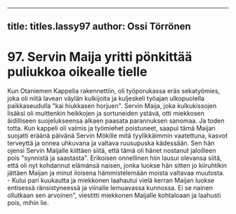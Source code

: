 
---

title: titles.lassy97
author: Ossi Törrönen
---


    
# 97. Servin Maija yritti pönkittää puliukkoa oikealle tielle
Kun Otaniemen Kappelia rakennettiin, oli työporukassa eräs sekatyömies, joka oli niitä lavean väylän 
kulkijoita ja kuljeskeli työajan ulkopuolella paikkaseudulla "kai hiukkasen horjuen". Servin Maija, joka 
kulkukissojen lisäksi oli muittenkin heikkojen ja sortuneiden ystävä, otti miekkosen äidilliseen 
suojelukseensa alkaen paasata parannuksen sanomaa. Ja toden totta. Kun kappeli oli valmis ja 
työmiehet poistuneet, saapui tämä Maijan suojatti eräänä päivänä Servin Mökille mitä tyylikkäimmin 
vaatettuna, kasvot terveyttä ja onnea uhkuvana ja valtava ruusupuska kädessään. Sen hän ojensi Servin 
Maijalle kiittäen siitä, että tämä oli hänet nostanut jaloilleen pois "synnistä ja saastasta". Erikoisen 
onnellinen hiin lausui olevansa siitä, että oli nyt kohdannut elämänsä naisen, jonka luokse hän sitten jo 
kiiruhtikin jättäen Maijan ja minut iloisena hämmistelemään moista valtavaa muutosta. - Kului pari 
kuukautta ja miekkonen laahautui vielä kerran Maijan luokse entisessä ränsistyneessä ja viinalle
lemuavassa kunnossa. Ei se nainen ollutkaan sen arvoinen", viestitti miekkonen Maijalle
kohtaloaan ja laahusti pois, mihin lie.
